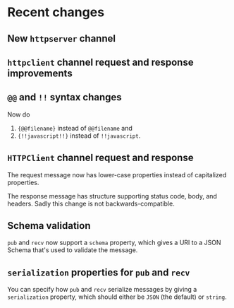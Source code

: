 # Recent changes

## New `httpserver` channel

## `httpclient` channel request and response improvements

## `@@` and `!!` syntax changes

Now do

1. `{@@filename}` instead of `@@filename` and
1. `{!!javascript!!}` instead of `!!javascript`.


## `HTTPClient` channel request and response

The request message now has lower-case properties instead of
capitalized properties.

The response message has structure supporting status code, body, and
headers.  Sadly this change is not backwards-compatible.


## Schema validation

`pub` and `recv` now support a `schema` property, which gives a URI to
a JSON Schema that's used to validate the message.


## `serialization` properties for `pub` and `recv`

You can specify how `pub` and `recv` serialize messages by giving a
`serialization` property, which should either be `JSON` (the default)
or `string`.



